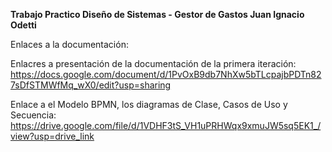 **Trabajo Practico Diseño de Sistemas - Gestor de Gastos  Juan Ignacio Odetti**

Enlaces a la documentación:
  
  Enlacres a presentación de la documentación de la primera iteración:
  https://docs.google.com/document/d/1PvOxB9db7NhXw5bTLcpajbPDTn827sDfSTMWfMq_wX0/edit?usp=sharing

  Enlace a el Modelo BPMN, los diagramas de Clase, Casos de Uso y Secuencia:
  https://drive.google.com/file/d/1VDHF3tS_VH1uPRHWqx9xmuJW5sq5EK1_/view?usp=drive_link
